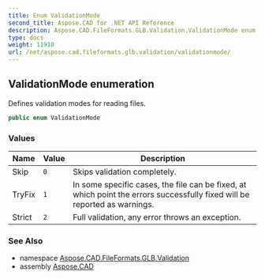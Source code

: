 ```yaml
---
title: Enum ValidationMode
second_title: Aspose.CAD for .NET API Reference
description: Aspose.CAD.FileFormats.GLB.Validation.ValidationMode enum. Defines validation modes for reading files
type: docs
weight: 11910
url: /net/aspose.cad.fileformats.glb.validation/validationmode/
---
```

## ValidationMode enumeration

Defines validation modes for reading files.

```csharp
public enum ValidationMode
```

### Values

| Name | Value | Description |
| --- | --- | --- |
| Skip | `0` | Skips validation completely. |
| TryFix | `1` | In some specific cases, the file can be fixed, at which point the errors successfully fixed will be reported as warnings. |
| Strict | `2` | Full validation, any error throws an exception. |

### See Also

* namespace [Aspose.CAD.FileFormats.GLB.Validation](../../aspose.cad.fileformats.glb.validation/)
* assembly [Aspose.CAD](../../)



